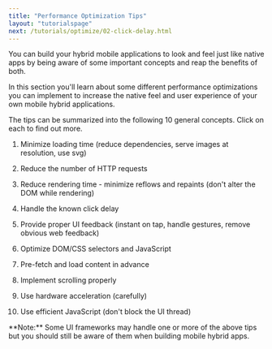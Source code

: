 ```yaml
---
title: "Performance Optimization Tips"
layout: "tutorialspage"
next: /tutorials/optimize/02-click-delay.html
---
```


You can build your hybrid mobile applications to look and feel just like native apps by being aware of some important concepts and reap the benefits of both. 

In this section you'll learn about some different performance optimizations you can implement to increase the native feel and user experience of your own mobile hybrid applications.
 
The tips can be summarized into the following 10 general concepts. Click on each to find out more.  

1. Minimize loading time (reduce dependencies, serve images at resolution, use svg) 

2. Reduce the number of HTTP requests

3. Reduce rendering time - minimize reflows and repaints (don't alter the DOM while rendering)

4. Handle the known click delay

5. Provide proper UI feedback (instant on tap, handle gestures, remove obvious web feedback)

6. Optimize DOM/CSS selectors and JavaScript

7. Pre-fetch and load content in advance

8. Implement scrolling properly

9. Use hardware acceleration (carefully)

10. Use efficient JavaScript (don't block the UI thread)

<div class="alert--warning">**Note:** Some UI frameworks may handle one or more of the above tips but you should still be aware of them when building mobile hybrid apps.</div>  
